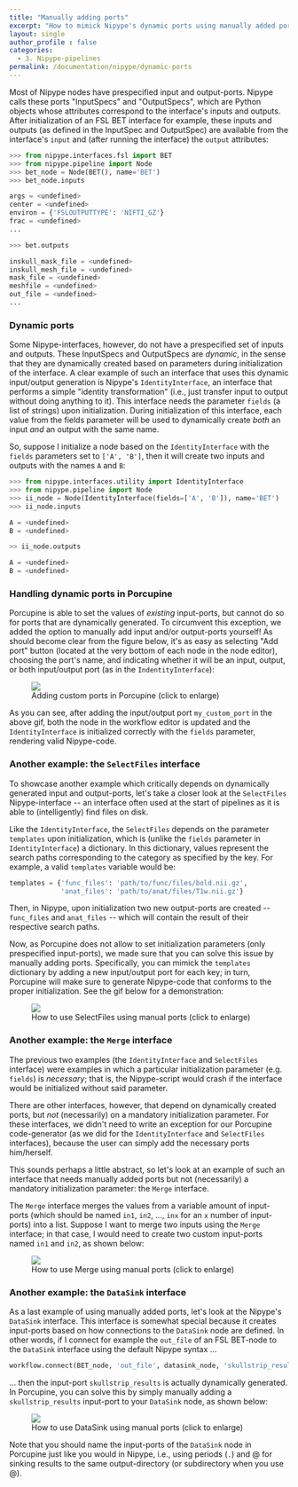 ```yaml
---
title: "Manually adding ports"
excerpt: "How to mimick Nipype's dynamic ports using manually added ports"
layout: single
author_profile : false
categories:
  - 3. Nipype-pipelines
permalink: /documentation/nipype/dynamic-ports
---
```


Most of Nipype nodes have prespecified input and output-ports. Nipype calls these
ports "InputSpecs" and "OutputSpecs", which are Python objects whose attributes
correspond to the interface's inputs and outputs. After initialization of an FSL
BET interface for example, these inputs and outputs (as defined in the InputSpec and
OutputSpec) are available from the interface's `input` and (after running
the interface) the `output` attributes:

```python
>>> from nipype.interfaces.fsl import BET
>>> from nipype.pipeline import Node
>>> bet_node = Node(BET(), name='BET')
>>> bet_node.inputs

args = <undefined>
center = <undefined>
environ = {'FSLOUTPUTTYPE': 'NIFTI_GZ'}
frac = <undefined>
...

>>> bet.outputs

inskull_mask_file = <undefined>
inskull_mesh_file = <undefined>
mask_file = <undefined>
meshfile = <undefined>
out_file = <undefined>
...
```

### Dynamic ports
Some Nipype-interfaces, however, do not have a prespecified set of inputs and
outputs. These InputSpecs and OutputSpecs are *dynamic*, in the sense that
they are dynamically created based on parameters during initialization of the
interface. A clear example of such an interface that uses this dynamic input/output
generation is Nipype's `IdentityInterface`, an interface that performs
a simple "identity transformation" (i.e., just transfer input to output without
doing anything to it). This interface needs the parameter `fields`
(a list of strings) upon initialization. During initialization of this interface,
each value from the fields parameter will be used to dynamically create  *both*
an input *and* an output with the same name.

So, suppose I initialize a node based on the `IdentityInterface` with the
`fields` parameters set to `['A', 'B']`, then it will create two inputs and
outputs with the names `A` and `B`:

```python
>>> from nipype.interfaces.utility import IdentityInterface
>>> from nipype.pipeline import Node
>>> ii_node = Node(IdentityInterface(fields=['A', 'B']), name='BET')
>>> ii_node.inputs

A = <undefined>
B = <undefined>

>> ii_node.outputs

A = <undefined>
B = <undefined>
```

### Handling dynamic ports in Porcupine
Porcupine is able to set the values of *existing* input-ports, but cannot do
so for ports that are dynamically generated. To circumvent this exception, we
added the option to manually add input and/or output-ports yourself! As should
become clear from the figure below, it's as easy as selecting "Add port" button
(located at the very bottom of each node in the node editor), choosing the port's
name, and indicating whether it will be an input, output, or both input/output
port (as in the `IndentityInterface`):

<figure>
	<a href="{{ site.url }}{{ site.baseurl }}/documentation/images/manual_ports.gif"><img
    src="{{ site.url }}{{ site.baseurl }}/{{ example_path }}/documentation/images/manual_ports.gif"></a>
	<figcaption>Adding custom ports in Porcupine (click to enlarge)</figcaption>
</figure>

As you can see, after adding the input/output port `my_custom_port` in the above gif,
both the node in the workflow editor is updated and the `IdentityInterface` is
initialized correctly with the `fields` parameter, rendering valid Nipype-code.

### Another example: the `SelectFiles` interface
To showcase another example which critically depends on dynamically generated
input and output-ports, let's take a closer look at the `SelectFiles` Nipype-interface --
an interface often used at the start of pipelines as it is able to (intelligently)
find files on disk.

Like the `IdentityInterface`, the `SelectFiles` depends on the parameter `templates`
upon initialization, which is (unlike the `fields` parameter in `IdentityInterface`)
a dictionary. In this dictionary, values represent the search paths corresponding
to the category as specified by the key. For example, a valid `templates` variable
would be:

```python
templates = {'func_files': 'path/to/func/files/bold.nii.gz',
             'anat_files': 'path/to/anat/files/T1w.nii.gz'}
```

Then, in Nipype, upon initialization two new output-ports are created --
`func_files` and `anat_files` -- which will contain the result of their respective
search paths.

Now, as Porcupine does not allow to set initialization parameters (only prespecified
input-ports), we made sure that you can solve this issue by manually adding ports.
Specifically, you can mimick the `templates` dictionary by adding a new input/output port
for each key; in turn, Porcupine will make sure to generate Nipype-code that conforms
to the proper initialization. See the gif below for a demonstration:

<figure>
	<a href="{{ site.url }}{{ site.baseurl }}/documentation/images/select_files.gif"><img
    src="{{ site.url }}{{ site.baseurl }}/{{ example_path }}/documentation/images/select_files.gif"></a>
	<figcaption>How to use SelectFiles using manual ports (click to enlarge)</figcaption>
</figure>

### Another example: the `Merge` interface
The previous two examples (the `IdentityInterface` and `SelectFiles` interface)
were examples in which a particular initialization parameter (e.g. `fields`) is
*necessary*; that is, the Nipype-script would crash if the interface would be
initialized without said parameter.

There are other interfaces, however, that depend on dynamically created ports,
but *not* (necessarily) on a mandatory initialization parameter. For these interfaces,
we didn't need to write an exception for our Porcupine code-generator (as we did for
the `IdentityInterface` and `SelectFiles` interfaces), because the user can simply
add the necessary ports him/herself.

This sounds perhaps a little abstract, so let's look at an example of such an
interface that needs manually added ports but not (necessarily) a mandatory
initialization parameter: the `Merge` interface.

The `Merge` interface merges the values from a variable amount of input-ports
(which should be named `in1`, `in2`, ..., `inx` for an `x` number of input-ports)
into a list. Suppose I want to merge two inputs using the `Merge` interface;
in that case, I would need to create two custom input-ports named `in1` and `in2`,
as shown below:

<figure>
	<a href="{{ site.url }}{{ site.baseurl }}/documentation/images/merge.gif"><img
    src="{{ site.url }}{{ site.baseurl }}/{{ example_path }}/documentation/images/merge.gif"></a>
	<figcaption>How to use Merge using manual ports (click to enlarge)</figcaption>
</figure>

### Another example: the `DataSink` interface
As a last example of using manually added ports, let's look at the Nipype's
`DataSink` interface. This interface is somewhat special because it creates
input-ports based on how connections to the `DataSink` node are defined.
In other words, if I connect for example the `out_file` of an FSL BET-node to
the `DataSink` interface using the default Nipype syntax ...

```python
workflow.connect(BET_node, 'out_file', datasink_node, 'skullstrip_results')
```

... then the input-port `skullstrip_results` is actually dynamically generated.
In Porcupine, you can solve this by simply manually adding a `skullstrip_results`
input-port to your `DataSink` node, as shown below:

<figure>
	<a href="{{ site.url }}{{ site.baseurl }}/documentation/images/datasink.gif"><img
    src="{{ site.url }}{{ site.baseurl }}/{{ example_path }}/documentation/images/datasink.gif"></a>
	<figcaption>How to use DataSink using manual ports (click to enlarge)</figcaption>
</figure>

 Note that you should name the input-ports of the `DataSink` node in Porcupine
 just like you would in Nipype, i.e., using periods (`.`) and @ for sinking
 results to the same output-directory (or subdirectory when you use @).
